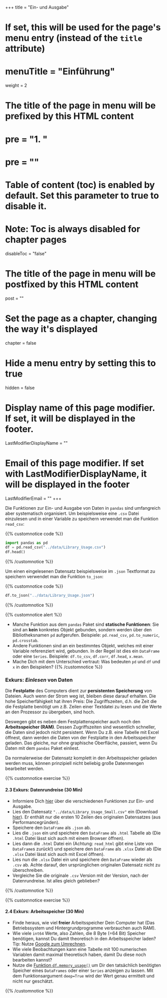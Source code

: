 +++
title = "Ein- und Ausgabe"
# If set, this will be used for the page's menu entry (instead of the `title` attribute)
# menuTitle = "Einführung"
weight = 2
# The title of the page in menu will be prefixed by this HTML content
# pre = "<b>1. </b>"
# pre = "<i class='fab fa-github'></i>"
# Table of content (toc) is enabled by default. Set this parameter to true to disable it.
# Note: Toc is always disabled for chapter pages
disableToc = "false"

# The title of the page in menu will be postfixed by this HTML content
post = ""
# Set the page as a chapter, changing the way it's displayed
chapter = false
# Hide a menu entry by setting this to true
hidden = false
# Display name of this page modifier. If set, it will be displayed in the footer.
LastModifierDisplayName = ""
# Email of this page modifier. If set with LastModifierDisplayName, it will be displayed in the footer
LastModifierEmail = ""
+++

Die Funktionen zur Ein- und Ausgabe von Daten in `pandas` sind umfangreich aber systematisch organisiert. Um beispielsweise eine `.csv` Datei einzulesen und in einer Variable zu speichern verwendet man die Funktion `read_csv`:

{{% customnotice code %}}
```python
import pandas as pd
df = pd.read_csv("../data/Library_Usage.csv")
df.head()
```
{{% /customnotice %}}

Um einen eingelesenen Datensatz beispielsweise im `.json` Textformat zu speichern verwendet man die Funktion `to_json`:

{{% customnotice code %}}
```python
df.to_json("../data/Library_Usage.json")
```

{{% /customnotice %}}

{{% customnotice alert %}}

- Manche Funktion aus dem `pandas` Paket sind **statische Funktionen**: Sie sind an **kein** konkretes Objekt gebunden, sondern werden über den Bibliotheksnamen `pd` aufgerufen. Beispiele: `pd.read_csv`, `pd.to_numeric`, `pd.crosstab`.
- Andere Funktionen sind an ein bestimmtes Objekt, welches mit einer Variable referenziert wird, gebunden. In der Regel ist dies ein `DataFrame` oder eine `Series`. Beispiele: `df.to_csv`, `df.corr`, `df.head`, `x.mean`.
- Mache Dich mit dem Unterschied vertraut: Was bedeuten `pd` und `df` und `x` in den Beispielen?
{{% /customnotice %}}


### Exkurs: *Einlesen* von Daten

Die **Festplatte** des Computers dient zur **persistenten Speicherung** von Dateien. Auch wenn der Strom weg ist, bleiben diese darauf erhalten. Die hohe Speicherfähigkeit hat ihren Preis: Die Zugriffszeiten, d.h. die Zeit die die Festplatte benötigt um z.B. Zeilen einer Textdatei zu lesen und die Werte an den Prozessor zu übergeben, sind hoch.

Deswegen gibt es neben dem Festplattenspeicher auch noch den **Arbeitsspeicher (RAM)**. Dessen Zugriffszeiten sind wesentlich schneller, die Daten sind jedoch nicht persistent. Wenn Du z.B. eine Tabelle mit Excel öffnest, dann werden die Daten von der Festplatte in den Arbeitsspeicher geladen. Das gleiche, nur ohne graphische Oberfläche, passiert, wenn Du Daten mit dem `pandas` Paket einliest.

Da normalerweise der Datensatz komplett in den Arbeitsspeicher geladen werden muss, können prinzipiell nicht beliebig große Datenmengen bearbeitet werden.

{{% customnotice exercise %}}

#### 2.3 Exkurs: Datenrundreise (30 Min)

- Informiere Dich [hier](https://pandas.pydata.org/pandas-docs/stable/reference/io.html) über die verschiedenen Funktionen zur Ein- und Ausgabe.
- Lies den Datensatz `"../data/Library_Usage_Small.csv"` ein (Download [hier](/2023-2024-ZK_Data_Librarian_Modul_3/data/Library_Usage_Small.csv)). Er enthält nur die ersten 10 Zeilen des originalen Datensatzes (aus Performancegründen).
- Speichere den `DataFrame` als `.json` ab.
- Lies die `.json` ein und speichere den `DataFrame` als `.html` Tabelle ab (Die `.html` Datei lässt sich auch mit einem Browser öffnen).
- Lies dann die `.html` Datei ein (Achtung: `read_html` gibt eine Liste von `DataFrame`s zurück!) und speichere den `DataFrame` als `.xlsx` Datei ab (Die `.xlsx` Datei lässt sich auch mit Excel öffnen).
- Lies nun die `.xlsx` Datei ein und speichere den `DataFrame` wieder als `.csv` ab. Achte darauf, den ursprünglichen originalen Datensatz nicht zu überschreiben.
- Vergleiche Sie die originale `.csv` Version mit der Version, nach der Datenrundreise. Ist alles gleich geblieben?

{{% /customnotice %}}

{{% customnotice exercise %}}

#### 2.4 Exkurs: Arbeitsspeicher (30 Min)

- Finde heraus, wie viel **freier** Arbeitsspeicher Dein Computer hat (Das Betriebssystem und Hintergrundprogramme verbrauchen auch RAM).
- Wie viele `int64` Werte, also Zahlen, die 8 Byte (=64 Bit) Speicher benötigen, kannst Du damit theoretisch in den Arbeitsspeicher laden? Tip: Nutze [Google zum Umrechnen](https://www.google.com/search?q=15.4+GiB+in+Byte).
- Wie viele Beobachtungen kann eine Tabelle mit 100 numerischen Variablen damit maximal theoretisch haben, damit Du diese noch bearbeiten kannst?
- Nutze die [Funktion `df.memory_usage()`](https://pandas.pydata.org/pandas-docs/stable/reference/api/pandas.DataFrame.memory_usage.html) um Dir den tatsächlich benötigten Speicher eines `DataFrames` oder einer `Series` anzeigen zu lassen. Mit dem Funktionsargument `deep=True` wird der Wert genau ermittelt und nicht nur geschätzt. 

{{% /customnotice %}}
